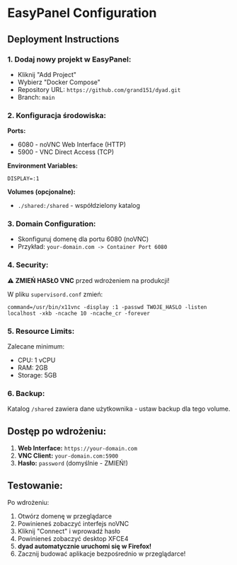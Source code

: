 # EasyPanel Configuration

## Deployment Instructions

### 1. Dodaj nowy projekt w EasyPanel:
- Kliknij "Add Project"
- Wybierz "Docker Compose"
- Repository URL: `https://github.com/grand151/dyad.git`
- Branch: `main`

### 2. Konfiguracja środowiska:

**Ports:**
- 6080 - noVNC Web Interface (HTTP)
- 5900 - VNC Direct Access (TCP)

**Environment Variables:**
```
DISPLAY=:1
```

**Volumes (opcjonalne):**
- `./shared:/shared` - współdzielony katalog

### 3. Domain Configuration:
- Skonfiguruj domenę dla portu 6080 (noVNC)
- Przykład: `your-domain.com -> Container Port 6080`

### 4. Security:
⚠️ **ZMIEŃ HASŁO VNC** przed wdrożeniem na produkcji!

W pliku `supervisord.conf` zmień:
```
command=/usr/bin/x11vnc -display :1 -passwd TWOJE_HASLO -listen localhost -xkb -ncache 10 -ncache_cr -forever
```

### 5. Resource Limits:
Zalecane minimum:
- CPU: 1 vCPU
- RAM: 2GB
- Storage: 5GB

### 6. Backup:
Katalog `/shared` zawiera dane użytkownika - ustaw backup dla tego volume.

## Dostęp po wdrożeniu:

1. **Web Interface:** `https://your-domain.com`
2. **VNC Client:** `your-domain.com:5900`
3. **Hasło:** `password` (domyślnie - ZMIEŃ!)

## Testowanie:

Po wdrożeniu:
1. Otwórz domenę w przeglądarce
2. Powinieneś zobaczyć interfejs noVNC
3. Kliknij "Connect" i wprowadź hasło
4. Powinieneś zobaczyć desktop XFCE4
5. **dyad automatycznie uruchomi się w Firefox!**
6. Zacznij budować aplikacje bezpośrednio w przeglądarce!
